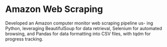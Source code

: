 # Amazon Web Scraping 
 Developed an Amazon computer monitor web scraping pipeline us- ing Python, leveraging BeautifulSoup for data retrieval, Selenium for automated browsing, and Pandas for data formatting into CSV files, with tqdm for progress tracking.
